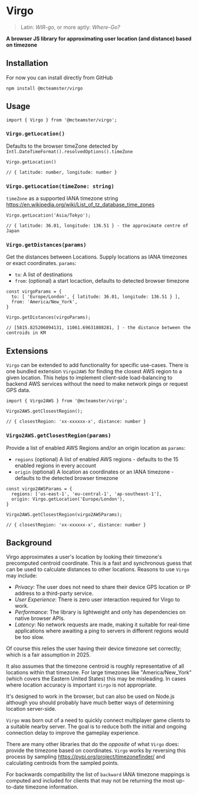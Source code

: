 # Virgo
> Latin: *WIR-go*, or more aptly: *Where-Go?*

**A browser JS library for approximating user location (and distance) based on timezone**

## Installation
For now you can install directly from GitHub

```
npm install @mcteamster/virgo
```

## Usage
```
import { Virgo } from '@mcteamster/virgo';
```

### `Virgo.getLocation()`
Defaults to the browser timeZone detected by `Intl.DateTimeFormat().resolvedOptions().timeZone`
```
Virgo.getLocation()

// { latitude: number, longitude: number }
```

### `Virgo.getLocation(timeZone: string)`
`timeZone` as a supported IANA timezone string https://en.wikipedia.org/wiki/List_of_tz_database_time_zones

```
Virgo.getLocation('Asia/Tokyo');

// { latitude: 36.01, longitude: 136.51 } - the approximate centre of Japan
```

### `Virgo.getDistances(params)`
Get the distances between Locations. Supply locations as IANA timezones or exact coordinates. `params`:

- `to`: A list of destinations
- `from`: (optional) a start locaction, defaults to detected browser timezone

```
const virgoParams = {
  to: [ 'Europe/London', { latitude: 36.01, longitude: 136.51 } ],
  from: 'America/New_York',
}

Virgo.getDistances(virgoParams);

// [5815.825206094131, 11061.69631808281, ] - the distance between the centroids in KM
```

## Extensions
`Virgo` can be extended to add functionality for specific use-cases. There is one bundled extension `Virgo2AWS` for finding the closest AWS region to a given location. This helps to implement client-side load-balancing to backend AWS services without the need to make network pings or request GPS data.

```
import { Virgo2AWS } from '@mcteamster/virgo';

Virgo2AWS.getClosestRegion();

// { closestRegion: 'xx-xxxxxx-x', distance: number }
```

### `Virgo2AWS.getClosestRegion(params)`

Provide a list of enabled AWS Regions and/or an origin location as `params`:
- `regions` (optional) A list of enabled AWS regions - defaults to the 15 enabled regions in every account
- `origin` (optional) A location as coordinates or an IANA timezone - defaults to the detected browser timezone

```
const virgo2AWSParams = {
  regions: ['us-east-1', 'eu-central-1', 'ap-southeast-1'],
  origin: Virgo.getLocation('Europe/London'),
}

Virgo2AWS.getClosestRegion(virgo2AWSParams);

// { closestRegion: 'xx-xxxxxx-x', distance: number }
```

## Background
Virgo approximates a user's location by looking their timezone's precomputed centroid coordinate. This is a fast and synchronous guess that can be used to calculate distances to other locations. Reasons to use `Virgo` may include:
- *Privacy*: The user does not need to share their device GPS location or IP address to a third-party service.
- *User Experience*: There is zero user interaction required for Virgo to work.
- *Performance*: The library is lightweight and only has dependencies on native browser APIs.
- *Latency*: No network requests are made, making it suitable for real-time applications where awaiting a ping to servers in different regions would be too slow.

Of course this relies the user having their device timezone set correctly; which is a fair assumption in 2025.

It also assumes that the timezone centroid is roughly representative of all locations within that timezone. For large timezones like "America/New_York" (which covers the Eastern United States) this may be misleading. In cases where location accuracy is important `Virgo` is not appropriate.

It's designed to work in the browser, but can also be used on Node.js although you should probably have much better ways of determining location server-side.

`Virgo` was born out of a need to quickly connect multiplayer game clients to a suitable nearby server. The goal is to reduce both the initial and ongoing connection delay to improve the gameplay experience.

There are many other libraries that do the *opposite* of what `Virgo` does: provide the timezone based on coordinates. `Virgo` works by reversing this process by sampling https://pypi.org/project/timezonefinder/ and calculating centroids from the sampled points.

For backwards compatibility the list of `backward` IANA timezone mappings is computed and included for clients that may not be returning the most up-to-date timezone information.
